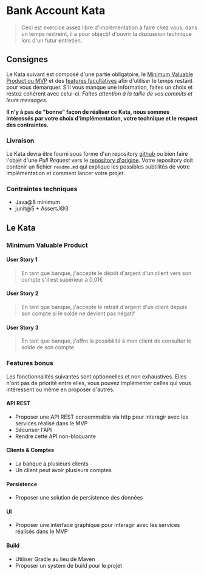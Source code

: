 # Bank Account Kata
> Ceci est exercice assez libre d'implémentation à faire chez vous, dans un temps restreint, il a pour objectif d'ouvrir la discussion technique lors d'un futur entretien.

## Consignes
Le Kata suivant est composé d'une partie obligatoire, le [Minimum Valuable Product ou MVP](#minimum-valuable-product)
et des [features facultatives](#features-bonus) afin d'utiliser le temps restant pour vous démarquer.
S'il vous manque une information, faites un choix et restez cohérent avec celui-ci.
_Faites attention à la taille de vos commits et leurs messages._

**Il n'y à pas de "bonne" façon de réaliser ce Kata, nous sommes intéressés par votre choix d'implémentation, votre technique et le respect des contraintes.**

### Livraison
Le Kata devra être fourni sous forme d'un repository [github](https://github.com) ou bien faire l'objet d'une *Pull Request* vers le [repository d'origine](https://github.com/kirinux/ing-bank-account-kata).
Votre repository doit contenir un fichier `readme.md` qui explique les possibles subtilités de votre implémentation et comment lancer votre projet.

### Contraintes techniques
* Java@8 minimum
* junit@5 + AssertJ@3

## Le Kata
### Minimum Valuable Product

#### User Story 1
> En tant que banque, j'accepte le dépôt d'argent d'un client vers son compte s'il est supérieur à 0,01€

#### User Story 2
> En tant que banque, j'accepte le retrait d'argent d'un client depuis son compte si le solde ne devient pas négatif

#### User Story 3
> En tant que banque, j'offre la possibilité à mon client de consulter le solde de son compte

### Features bonus
Les fonctionnalités suivantes sont optionnelles et non exhaustives.
Elles n'ont pas de priorité entre elles, vous pouvez implémenter celles qui vous intéressent ou même en proposer d'autres.

#### API REST
* Proposer une API REST consommable via http pour interagir avec les services réalisé dans le MVP
* Sécuriser l'API
* Rendre cette API non-bloquante

#### Clients & Comptes
* La banque a plusieurs clients
* Un client peut avoir plusieurs comptes

#### Persistence
* Proposer une solution de persistence des données

#### UI
* Proposer une interface graphique pour interagir avec les services réalisés dans le MVP

#### Build
* Utiliser Gradle au lieu de Maven
* Proposer un system de build pour le projet
